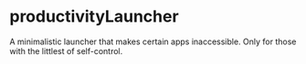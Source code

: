 # productivityLauncher
A minimalistic launcher that makes certain apps inaccessible. Only for those with the littlest of self-control.
